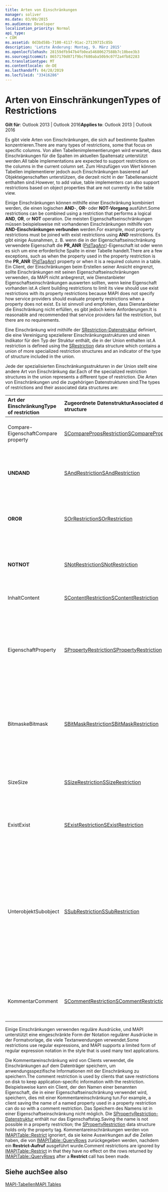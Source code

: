 ```yaml
---
title: Arten von Einschränkungen
manager: soliver
ms.date: 03/09/2015
ms.audience: Developer
localization_priority: Normal
api_type:
- COM
ms.assetid: 0d3bd58b-7100-4117-91ac-27139715c85b
description: 'Letzte Änderung: Montag, 9. März 2015'
ms.openlocfilehash: 28159dfb947b4fb0ea54680627588b7c10bee3b3
ms.sourcegitcommit: 8657170d071f9bcf680aba50b9c07f2a4fb82283
ms.translationtype: MT
ms.contentlocale: de-DE
ms.lasthandoff: 04/28/2019
ms.locfileid: "33416286"
---
```

# <a name="types-of-restrictions"></a><span data-ttu-id="69144-103">Arten von Einschränkungen</span><span class="sxs-lookup"><span data-stu-id="69144-103">Types of Restrictions</span></span>

  
  
<span data-ttu-id="69144-104">**Gilt für**: Outlook 2013 | Outlook 2016</span><span class="sxs-lookup"><span data-stu-id="69144-104">**Applies to**: Outlook 2013 | Outlook 2016</span></span> 
  
<span data-ttu-id="69144-105">Es gibt viele Arten von Einschränkungen, die sich auf bestimmte Spalten konzentrieren.</span><span class="sxs-lookup"><span data-stu-id="69144-105">There are many types of restrictions, some that focus on specific columns.</span></span> <span data-ttu-id="69144-106">Von allen Tabellenimplementierungen wird erwartet, dass Einschränkungen für die Spalten im aktuellen Spaltensatz unterstützt werden.</span><span class="sxs-lookup"><span data-stu-id="69144-106">All table implementations are expected to support restrictions on the columns in the current column set.</span></span> <span data-ttu-id="69144-107">Zum Hinzufügen von Wert können Tabellen implementierer jedoch auch Einschränkungen basierend auf Objekteigenschaften unterstützen, die derzeit nicht in der Tabellenansicht enthalten sind.</span><span class="sxs-lookup"><span data-stu-id="69144-107">However, to add value, table implementers can also support restrictions based on object properties that are not currently in the table view.</span></span>
  
<span data-ttu-id="69144-108">Einige Einschränkungen können mithilfe einer Einschränkung kombiniert werden, die einen logischen **AND**-, **OR-** oder **NOT-Vorgang** ausführt.</span><span class="sxs-lookup"><span data-stu-id="69144-108">Some restrictions can be combined using a restriction that performs a logical **AND**, **OR**, or **NOT** operation.</span></span> <span data-ttu-id="69144-109">Die meisten Eigenschaftseinschränkungen müssen beispielsweise mit vorhandenen Einschränkungen mithilfe von **AND-Einschränkungen verbunden** werden.</span><span class="sxs-lookup"><span data-stu-id="69144-109">For example, most property restrictions must be joined with exist restrictions using **AND** restrictions.</span></span> <span data-ttu-id="69144-110">Es gibt einige Ausnahmen, z. B. wenn die in der Eigenschaftseinschränkung verwendete Eigenschaft die **PR_ANR** ([PidTagAnr](pidtaganr-canonical-property.md))-Eigenschaft ist oder wenn es sich um eine erforderliche Spalte in einer Tabelle handelt.</span><span class="sxs-lookup"><span data-stu-id="69144-110">There are a few exceptions, such as when the property used in the property restriction is the **PR_ANR** ([PidTagAnr](pidtaganr-canonical-property.md)) property or when it is a required column in a table.</span></span> <span data-ttu-id="69144-111">Ein Client, der Einschränkungen beim Erstellen seiner Ansicht eingrenzt, sollte Einschränkungen mit seinen Eigenschaftseinschränkungen verwenden, da MAPI nicht anbegrenzt, wie Dienstanbieter Eigenschaftseinschränkungen auswerten sollten, wenn keine Eigenschaft vorhanden ist.</span><span class="sxs-lookup"><span data-stu-id="69144-111">A client building restrictions to limit its view should use exist restrictions with its property restrictions because MAPI does not specify how service providers should evaluate property restrictions when a property does not exist.</span></span> <span data-ttu-id="69144-112">Es ist sinnvoll und empfohlen, dass Dienstanbieter die Einschränkung nicht erfüllen, es gibt jedoch keine Anforderungen.</span><span class="sxs-lookup"><span data-stu-id="69144-112">It is reasonable and recommended that service providers fail the restriction, but there are no requirements.</span></span> 
  
<span data-ttu-id="69144-113">Eine Einschränkung wird mithilfe der [SRestriction-Datenstruktur](srestriction.md) definiert, die eine Vereinigung speziellerer Einschränkungsstrukturen und einen Indikator für den Typ der Struktur enthält, die in der Union enthalten ist.</span><span class="sxs-lookup"><span data-stu-id="69144-113">A restriction is defined using the [SRestriction](srestriction.md) data structure which contains a union of more specialized restriction structures and an indicator of the type of structure included in the union.</span></span> 
  
<span data-ttu-id="69144-114">Jede der spezialisierten Einschränkungsstrukturen in der Union stellt eine andere Art von Einschränkung dar.</span><span class="sxs-lookup"><span data-stu-id="69144-114">Each of the specialized restriction structures in the union represents a different type of restriction.</span></span> <span data-ttu-id="69144-115">Die Arten von Einschränkungen und die zugehörigen Datenstrukturen sind:</span><span class="sxs-lookup"><span data-stu-id="69144-115">The types of restrictions and their associated data structures are:</span></span>
  
|<span data-ttu-id="69144-116">**Art der Einschränkung**</span><span class="sxs-lookup"><span data-stu-id="69144-116">**Type of restriction**</span></span>|<span data-ttu-id="69144-117">**Zugeordnete Datenstruktur**</span><span class="sxs-lookup"><span data-stu-id="69144-117">**Associated data structure**</span></span>|<span data-ttu-id="69144-118">**Beschreibung**</span><span class="sxs-lookup"><span data-stu-id="69144-118">**Description**</span></span>|
|:-----|:-----|:-----|
|<span data-ttu-id="69144-119">Compare-Eigenschaft</span><span class="sxs-lookup"><span data-stu-id="69144-119">Compare property</span></span>  <br/> |[<span data-ttu-id="69144-120">SComparePropsRestriction</span><span class="sxs-lookup"><span data-stu-id="69144-120">SComparePropsRestriction</span></span>](scomparepropsrestriction.md) <br/> |<span data-ttu-id="69144-121">Vergleicht zwei Eigenschaften desselben Typs.</span><span class="sxs-lookup"><span data-stu-id="69144-121">Compares two properties of the same type.</span></span>  <br/> |
|<span data-ttu-id="69144-122">**UND**</span><span class="sxs-lookup"><span data-stu-id="69144-122">**AND**</span></span> <br/> |[<span data-ttu-id="69144-123">SAndRestriction</span><span class="sxs-lookup"><span data-stu-id="69144-123">SAndRestriction</span></span>](sandrestriction.md) <br/> |<span data-ttu-id="69144-124">Führt einen logischen **AND-Vorgang** für zwei oder mehr Einschränkungen aus.</span><span class="sxs-lookup"><span data-stu-id="69144-124">Performs a logical **AND** operation on two or more restrictions.</span></span>  <br/> |
|<span data-ttu-id="69144-125">**OR**</span><span class="sxs-lookup"><span data-stu-id="69144-125">**OR**</span></span> <br/> |[<span data-ttu-id="69144-126">SOrRestriction</span><span class="sxs-lookup"><span data-stu-id="69144-126">SOrRestriction</span></span>](sorrestriction.md) <br/> |<span data-ttu-id="69144-127">Führt einen logischen **OR-Vorgang** für zwei oder mehr Einschränkungen aus.</span><span class="sxs-lookup"><span data-stu-id="69144-127">Performs a logical **OR** operation on two or more restrictions.</span></span>  <br/> |
|<span data-ttu-id="69144-128">**NOT**</span><span class="sxs-lookup"><span data-stu-id="69144-128">**NOT**</span></span> <br/> |[<span data-ttu-id="69144-129">SNotRestriction</span><span class="sxs-lookup"><span data-stu-id="69144-129">SNotRestriction</span></span>](snotrestriction.md) <br/> |<span data-ttu-id="69144-130">Führt einen logischen **NOT-Vorgang** für zwei oder mehr Einschränkungen aus.</span><span class="sxs-lookup"><span data-stu-id="69144-130">Performs a logical **NOT** operation on two or more restrictions.</span></span>  <br/> |
|<span data-ttu-id="69144-131">Inhalt</span><span class="sxs-lookup"><span data-stu-id="69144-131">Content</span></span>  <br/> |[<span data-ttu-id="69144-132">SContentRestriction</span><span class="sxs-lookup"><span data-stu-id="69144-132">SContentRestriction</span></span>](scontentrestriction.md) <br/> |<span data-ttu-id="69144-133">Sucht nach angegebenen Daten.</span><span class="sxs-lookup"><span data-stu-id="69144-133">Locates specified data.</span></span>  <br/> |
|<span data-ttu-id="69144-134">Eigenschaft</span><span class="sxs-lookup"><span data-stu-id="69144-134">Property</span></span>  <br/> |[<span data-ttu-id="69144-135">SPropertyRestriction</span><span class="sxs-lookup"><span data-stu-id="69144-135">SPropertyRestriction</span></span>](spropertyrestriction.md) <br/> |<span data-ttu-id="69144-136">Gibt einen bestimmten Eigenschaftswert als Kriterien für den Abgleich an.</span><span class="sxs-lookup"><span data-stu-id="69144-136">Specifies a particular property value as criteria for matching.</span></span> <span data-ttu-id="69144-137">Kann z. B. verwendet werden, um nach einem bestimmten Anlagentyp zu suchen.</span><span class="sxs-lookup"><span data-stu-id="69144-137">Can be used, for example, to search for a particular type of attachment.</span></span>  <br/> |
|<span data-ttu-id="69144-138">Bitmaske</span><span class="sxs-lookup"><span data-stu-id="69144-138">Bitmask</span></span>  <br/> |[<span data-ttu-id="69144-139">SBitMaskRestriction</span><span class="sxs-lookup"><span data-stu-id="69144-139">SBitMaskRestriction</span></span>](sbitmaskrestriction.md) <br/> |<span data-ttu-id="69144-140">Wendet eine Bitmaske auf eine PT_LONG an, um in der Regel zu bestimmen, ob bestimmte Kennzeichen festgelegt sind.</span><span class="sxs-lookup"><span data-stu-id="69144-140">Applies a bitmask to a PT_LONG property, typically to determine whether particular flags are set.</span></span>  <br/> |
|<span data-ttu-id="69144-141">Size</span><span class="sxs-lookup"><span data-stu-id="69144-141">Size</span></span>  <br/> |[<span data-ttu-id="69144-142">SSizeRestriction</span><span class="sxs-lookup"><span data-stu-id="69144-142">SSizeRestriction</span></span>](ssizerestriction.md) <br/> |<span data-ttu-id="69144-143">Testet die Größe einer Eigenschaft mithilfe von standardmäßigen relationalen Operatoren.</span><span class="sxs-lookup"><span data-stu-id="69144-143">Tests the size of a property using standard relational operators.</span></span>  <br/> |
|<span data-ttu-id="69144-144">Exist</span><span class="sxs-lookup"><span data-stu-id="69144-144">Exist</span></span>  <br/> |[<span data-ttu-id="69144-145">SExistRestriction</span><span class="sxs-lookup"><span data-stu-id="69144-145">SExistRestriction</span></span>](sexistrestriction.md) <br/> |<span data-ttu-id="69144-146">Testet, ob ein Objekt einen Wert für eine Eigenschaft hat.</span><span class="sxs-lookup"><span data-stu-id="69144-146">Tests whether an object has a value for a property.</span></span>  <br/> |
|<span data-ttu-id="69144-147">Unterobjekt</span><span class="sxs-lookup"><span data-stu-id="69144-147">Subobject</span></span>  <br/> |[<span data-ttu-id="69144-148">SSubRestriction</span><span class="sxs-lookup"><span data-stu-id="69144-148">SSubRestriction</span></span>](ssubrestriction.md) <br/> |<span data-ttu-id="69144-149">Wird zum Durchsuchen von Unterobjekten oder Objekten verwendet, auf die nicht mit einem Eintragsbezeichner zugegriffen werden kann, z. B. Empfänger und Anlagen.</span><span class="sxs-lookup"><span data-stu-id="69144-149">Used for searching through subobjects, or objects that cannot be accessed with an entry identifier, such as recipients and attachments.</span></span> <span data-ttu-id="69144-150">Kann z. B. verwendet werden, um nach Nachrichten für einen bestimmten Empfänger zu suchen.</span><span class="sxs-lookup"><span data-stu-id="69144-150">Can be used, for example, to look for messages for a particular recipient.</span></span>  <br/> |
|<span data-ttu-id="69144-151">Kommentar</span><span class="sxs-lookup"><span data-stu-id="69144-151">Comment</span></span>  <br/> |[<span data-ttu-id="69144-152">SCommentRestriction</span><span class="sxs-lookup"><span data-stu-id="69144-152">SCommentRestriction</span></span>](scommentrestriction.md) <br/> |<span data-ttu-id="69144-153">Ordnet ein Objekt einer Reihe benannter Eigenschaften zu.</span><span class="sxs-lookup"><span data-stu-id="69144-153">Associates an object with a set of named properties.</span></span>  <br/> |
   
<span data-ttu-id="69144-154">Einige Einschränkungen verwenden reguläre Ausdrücke, und MAPI unterstützt eine eingeschränkte Form der Notation regulärer Ausdrücke in der Formatvorlage, die viele Textanwendungen verwendet.</span><span class="sxs-lookup"><span data-stu-id="69144-154">Some restrictions use regular expressions, and MAPI supports a limited form of regular expression notation in the style that is used many text applications.</span></span>
  
<span data-ttu-id="69144-155">Die Kommentareinschränkung wird von Clients verwendet, die Einschränkungen auf dem Datenträger speichern, um anwendungsspezifische Informationen mit der Einschränkung zu speichern.</span><span class="sxs-lookup"><span data-stu-id="69144-155">The comment restriction is used by clients that save restrictions on disk to keep application-specific information with the restriction.</span></span> <span data-ttu-id="69144-156">Beispielsweise kann ein Client, der den Namen einer benannten Eigenschaft, die in einer Eigenschaftseinschränkung verwendet wird, speichern, dies mit einer Kommentareinschränkung tun.</span><span class="sxs-lookup"><span data-stu-id="69144-156">For example, a client saving the name of a named property used in a property restriction can do so with a comment restriction.</span></span> <span data-ttu-id="69144-157">Das Speichern des Namens ist in einer Eigenschaftseinschränkung nicht möglich. Die [SPropertyRestriction-Datenstruktur](spropertyrestriction.md) enthält nur das Eigenschaftstag.</span><span class="sxs-lookup"><span data-stu-id="69144-157">Saving the name is not possible in a property restriction; the [SPropertyRestriction](spropertyrestriction.md) data structure holds only the property tag.</span></span> <span data-ttu-id="69144-158">Kommentareinschränkungen werden von [IMAPITable::Restrict](imapitable-restrict.md) ignoriert, da sie keine Auswirkungen auf die Zeilen haben, die von [IMAPITable::QueryRows](imapitable-queryrows.md) zurückgegeben werden, nachdem ein **Restrict-Aufruf** ausgeführt wurde.</span><span class="sxs-lookup"><span data-stu-id="69144-158">Comment restrictions are ignored by [IMAPITable::Restrict](imapitable-restrict.md) in that they have no effect on the rows returned by [IMAPITable::QueryRows](imapitable-queryrows.md) after a **Restrict** call has been made.</span></span> 
  
## <a name="see-also"></a><span data-ttu-id="69144-159">Siehe auch</span><span class="sxs-lookup"><span data-stu-id="69144-159">See also</span></span>



[<span data-ttu-id="69144-160">MAPI-Tabellen</span><span class="sxs-lookup"><span data-stu-id="69144-160">MAPI Tables</span></span>](mapi-tables.md)

